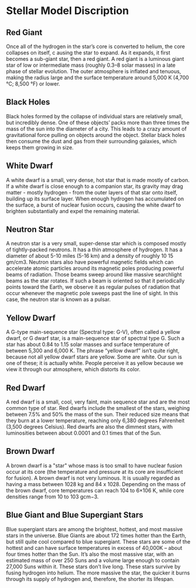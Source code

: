 # Stellar Model Discription
## Red Giant
Once all of the hydrogen in the star’s core is converted to helium, the core collapses on itself, c
ausing the star to expand. As it expands, it first becomes a sub-giant star, then a red giant. 
A red giant is a luminous giant star of low or intermediate mass (roughly 0.3–8 solar masses) 
in a late phase of stellar evolution. The outer atmosphere is inflated and tenuous, making the radius 
large and the surface temperature around 5,000 K (4,700 °C; 8,500 °F) or lower.

## Black Holes
Black holes formed by the collapse of individual stars are relatively small, but incredibly dense. 
One of these objects’ packs more than three times the mass of the sun into the diameter of a city. 
This leads to a crazy amount of gravitational force pulling on objects around the object. Stellar black 
holes then consume the dust and gas from their surrounding galaxies, which keeps them growing in size.

## White Dwarf
A white dwarf is a small, very dense, hot star that is made mostly of carbon. If a white dwarf is close 
enough to a companion star, its gravity may drag matter - mostly hydrogen - from the outer layers of that 
star onto itself, building up its surface layer. When enough hydrogen has accumulated on the surface, a burst 
of nuclear fusion occurs, causing the white dwarf to brighten substantially and expel the remaining material.

## Neutron Star
A neutron star is a very small, super-dense star which is composed mostly of tightly-packed neutrons. It has a 
thin atmosphere of hydrogen. It has a diameter of about 5-10 miles (5-16 km) and a density of roughly 10 15 gm/cm3. 
Neutron stars also have powerful magnetic fields which can accelerate atomic particles around its magnetic poles 
producing powerful beams of radiation. Those beams sweep around like massive searchlight beams as the star rotates. 
If such a beam is oriented so that it periodically points toward the Earth, we observe it as regular pulses of
radiation that occur whenever the magnetic pole sweeps past the line of sight. In this case, the neutron star is 
known as a pulsar.

## Yellow Dwarf
A G-type main-sequence star (Spectral type: G-V), often called a yellow dwarf, or G dwarf star, is a main-sequence 
star of spectral type G. Such a star has about 0.84 to 1.15 solar masses and surface temperature of between 5,300 
and 6,000 K. The phrase “yellow dwarf” isn’t quite right, because not all yellow dwarf stars are yellow. Some are 
white. Our sun is one of these; it is actually white. People perceive it as yellow because we view 
it through our atmosphere, which distorts its color.

## Red Dwarf
A red dwarf is a small, cool, very faint, main sequence star and are the most common type of star. Red dwarfs include the smallest of the stars, weighing between 7.5% and 50% the mass of the sun. Their reduced size means that they burn at a lower temperature, reaching only 6,380 degrees Fahrenheit (3,500 degrees Celsius). Red dwarfs are also the dimmest stars, with luminosities between about 0.0001 and 0.1 times that of the Sun.

## Brown Dwarf
A brown dwarf is a "star" whose mass is too small to have nuclear fusion occur at its core (the temperature and pressure at its core are insufficient for fusion). A brown dwarf is not very luminous. It is usually regarded as having a mass between 1028 kg and 84 x 1028. Depending on the mass of the brown dwarf, core temperatures can reach  104 to 6×106 K, while core densities range from 10 to 103 gcm−3.

## Blue Giant and Blue Supergiant Stars
Blue supergiant stars are among the brightest, hottest, and most massive stars in the universe. Blue Giants 
are about 172 times hotter than the Earth, but still quite cool compared to blue supergiant. These stars are 
some of the hottest and can have surface temperatures in excess of 40,000K – about four times hotter than the Sun. 
It’s also the most massive star, with an estimated mass of over 250 Suns and a volume large enough to contain 
27,000 Suns within it. These stars don’t live long. These stars survive by fusing hydrogen into helium. The more 
massive the star, the quicker it burns through its supply of hydrogen and, therefore, the shorter its lifespan.
